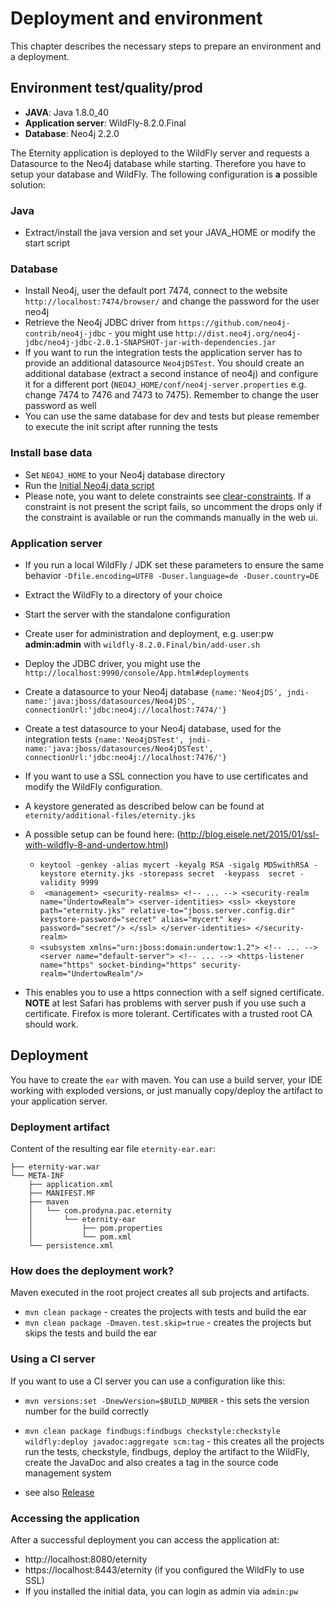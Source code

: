 # Deployment and environment

This chapter describes the necessary steps to prepare an environment and a deployment.


## Environment test/quality/prod

* **JAVA**: Java 1.8.0_40
* **Application server**:	WildFly-8.2.0.Final
* **Database**:	Neo4j 2.2.0

The Eternity application is deployed to the WildFly server and requests a Datasource to the Neo4j database while 
starting. Therefore you have to setup your database and WildFly. The following configuration is **a** possible solution:

### Java

* Extract/install the java version and set your JAVA_HOME or modify the start script

### Database

* Install Neo4j, user the default port 7474, connect to the website `http://localhost:7474/browser/` and change the
password for the user neo4j
* Retrieve the Neo4j JDBC driver from `https://github.com/neo4j-contrib/neo4j-jdbc` - you might use 
`http://dist.neo4j.org/neo4j-jdbc/neo4j-jdbc-2.0.1-SNAPSHOT-jar-with-dependencies.jar`
* If you want to run the integration tests the application server has to provide an additional datasource 
`Neo4jDSTest`. You should create an additional database (extract a second instance of neo4j) and configure it for a 
different port (`NEO4J_HOME/conf/neo4j-server.properties` e.g. change 7474 to 7476 and 7473 to 7475). Remember to 
change the user password as well
* You can use the same database for dev and tests but please remember to execute the init script after running the tests

### Install base data

* Set `NEO4J_HOME` to your Neo4j database directory
* Run the [Initial Neo4j data script](../database/init-database.sh)  
* Please note, you want to delete constraints see [clear-constraints](../database/clear-constraints.cyp). If a 
constraint is not present the script fails, so uncomment the drops only if the constraint is available or run the 
commands manually in the web ui.
  
### Application server

* If you run a local WildFly / JDK set these parameters to ensure the same behavior
 `-Dfile.encoding=UTF8 -Duser.language=de -Duser.country=DE`
* Extract the WildFly to a directory of your choice
* Start the server with the standalone configuration
* Create user for administration and deployment, e.g. user:pw **admin:admin** with `wildfly-8.2.0.Final/bin/add-user.sh`
* Deploy the JDBC driver, you might use the `http://localhost:9990/console/App.html#deployments`
* Create a datasource to your Neo4j database 
`{name:'Neo4jDS', jndi-name:'java:jboss/datasources/Neo4jDS', connectionUrl:'jdbc:neo4j://localhost:7474/'}`
* Create a test datasource to your Neo4j database, used for the integration tests 
`{name:'Neo4jDSTest', jndi-name:'java:jboss/datasources/Neo4jDSTest', connectionUrl:'jdbc:neo4j://localhost:7476/'}`

* If you want to use a SSL connection you have to use certificates and modify the WildFly configuration.
* A keystore generated as described below can be found at `eternity/additional-files/eternity.jks` 
* A possible setup can be found here: (http://blog.eisele.net/2015/01/ssl-with-wildfly-8-and-undertow.html)
    * `keytool -genkey -alias mycert -keyalg RSA -sigalg MD5withRSA -keystore eternity.jks -storepass secret  -keypass 
    secret -validity 9999`
    * ` <management>
               <security-realms>
               <!-- ... -->
                  <security-realm name="UndertowRealm">
                       <server-identities>
                           <ssl>
                               <keystore path="eternity.jks" relative-to="jboss.server.config.dir" 
                               keystore-password="secret" alias="mycert" key-password="secret"/>
                           </ssl>
                       </server-identities>
                   </security-realm>`
    * `<subsystem xmlns="urn:jboss:domain:undertow:1.2">
           <!-- ... -->
           <server name="default-server">
                <!-- ... -->
                <https-listener name="https" socket-binding="https" security-realm="UndertowRealm"/>`
* This enables you to use a https connection with a self signed certificate. **NOTE** at lest Safari has problems 
with server push if you use such a certificate. Firefox is more tolerant. Certificates with a trusted root CA should 
work.

## Deployment

You have to create the `ear` with maven. You can use a build server, your IDE working with exploded versions, or just
manually copy/deploy the artifact to your application server.

### Deployment artifact

Content of the resulting ear file `eternity-ear.ear`:

    ├── eternity-war.war
    └── META-INF
        ├── application.xml
        ├── MANIFEST.MF
        ├── maven
        │   └── com.prodyna.pac.eternity
        │       └── eternity-ear
        │           ├── pom.properties
        │           └── pom.xml
        └── persistence.xml
        
### How does the deployment work?

Maven executed in the root project creates all sub projects and artifacts.
 
* `mvn clean package` - creates the projects with tests and build the ear
* `mvn clean package -Dmaven.test.skip=true` - creates the projects but skips the tests and build the ear
 
### Using a CI server

If you want to use a CI server you can use a configuration like this:

* `mvn versions:set -DnewVersion=$BUILD_NUMBER` - this sets the version number for the build correctly
* `mvn clean package findbugs:findbugs checkstyle:checkstyle wildfly:deploy javadoc:aggregate scm:tag` - this creates all
the projects run the tests, checkstyle, findbugs, deploy the artifact to the WildFly, create the JavaDoc and also 
creates a tag in the source code management system

* see also [Release](./release.md)  



### Accessing the application

After a successful deployment you can access the application at:  

* http://localhost:8080/eternity
* https://localhost:8443/eternity (if you configured the WildFly to use SSL)
* If you installed the initial data, you can login as admin via `admin:pw`
